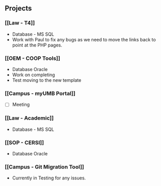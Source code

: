 ## Projects

### [[Law - T4]] 
- Database - MS SQL
- Work with Paul to fix any bugs as we need to move the links back to point at the PHP pages.

### [[OEM - COOP Tools]]
- Database Oracle
- Work on completing 
- Test moving to the new template

### [[Campus - myUMB Portal]]
- [ ] Meeting

### [[Law - Academic]]  
- Database - MS SQL

### [[SOP - CERSI]]
- Database Oracle

### [[Campus - Git Migration Tool]]

- Currently in Testing for any issues.